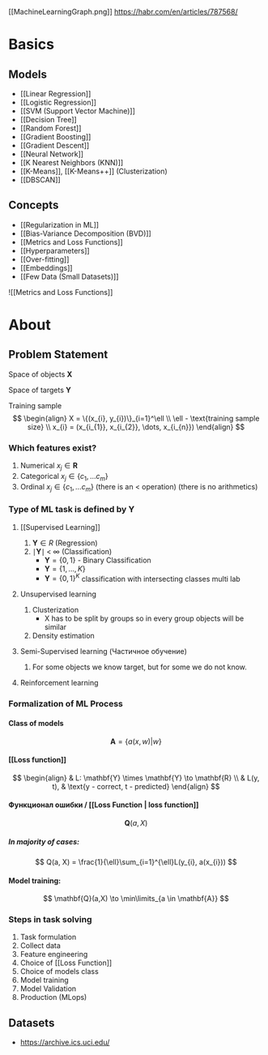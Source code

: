 [[MachineLearningGraph.png]]
https://habr.com/en/articles/787568/

# Basics
## Models
- [[Linear Regression]]
- [[Logistic Regression]]
- [[SVM (Support Vector Machine)]]
- [[Decision Tree]]
- [[Random Forest]]
- [[Gradient Boosting]]
- [[Gradient Descent]]
- [[Neural Network]]
- [[K Nearest Neighbors (KNN)]]
- [[K-Means]], [[K-Means++]]  (Clusterization)
- [[DBSCAN]]
## Concepts
- [[Regularization in ML]]
- [[Bias-Variance Decomposition (BVD)]]
- [[Metrics and Loss Functions]]
- [[Hyperparameters]]
- [[Over-fitting]]
- [[Embeddings]]
- [[Few Data (Small Datasets)]]

![[Metrics and Loss Functions]]







# About
## Problem Statement
Space of objects $\mathbf{X}$

Space of targets $\mathbf{Y}$ 

Training sample
$$
\begin{align}
X = \{(x_{i}, y_{i})\}_{i=1}^\ell \\
\ell - \text{training sample size} \\
x_{i} = (x_{i_{1}}, x_{i_{2}}, \dots, x_{i_{n}})
\end{align}
$$
### Which features exist?
1) Numerical $x_{j} \in \mathbf{R}$ 
2) Categorical $x_{j} \in \{ c_{1}, \dots  c_{m} \}$
3) Ordinal $x_{j} \in \{ c_{1},\dots c_{m} \}$   (there is an $<$ operation) (there is no arithmetics)


### Type of ML task is defined by $\mathbf{Y}$
1) [[Supervised Learning]]
	1) $\mathbf{Y} \in{R}$ (Regression)
	2) $\mid \mathbf{Y}\mid \;< \;\infty$ (Classification)
		- $\mathbf{Y} = \{ 0,1 \}$ - Binary Classification
		- $\mathbf{Y} = \{ 1, \dots, K \}$
		- $\mathbf{Y} = \{ 0,1 \}^K$ classification with intersecting classes multi lab
2) Unsupervised learning
	1) Clusterization 
		- X has to be split by groups so in every group objects will be similar
	2) Density estimation

3) Semi-Supervised learning (Частичное обучение)
	1) For some objects we know target, but for some we do not know.

4) Reinforcement learning 

### Formalization of ML Process
#### Class of models
$$
\mathbf{A} = \{ a(x,w)|w \} 
$$

#### [[Loss function]]
$$
\begin{align}
& L: \mathbf{Y} \times \mathbf{Y} \to \mathbf{R} \\
& L(y, t),  & \text{y - correct, t - predicted}
\end{align}
$$

#### Функционал ошибки / [[Loss Function | loss function]]
$$
\mathbf{Q}(a,X) 
$$

##### In majority of cases:
$$
Q(a, X) = \frac{1}{\ell}\sum_{i=1}^{\ell}L(y_{i}, a(x_{i}))
$$
#### Model training:
$$
\mathbf{Q}(a,X) \to \min\limits_{a \in \mathbf{A}}
$$
### Steps in task solving
1) Task formulation
2) Collect data
3) Feature engineering
4) Choice of [[Loss Function]]
5) Choice of models class
6) Model training
7) Model Validation
9) Production (MLops)


## Datasets
- https://archive.ics.uci.edu/